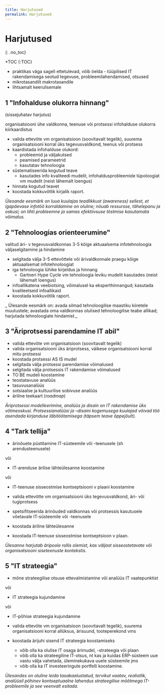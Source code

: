 ```yaml
---
title: Harjutused
permalink: Harjutused
---
```


# Harjutused
{: .no_toc}

*TOC
{:TOC}

- praktikas väga sageli ettetulevad, võib öelda - tüüpilised IT rakendamisega seotud tegevuse, probleemilahendamised, otsused
- mikrotasandilt makrotasandile
- lihtsamalt keerulisemale

## 1 "Infohalduse olukorra hinnang"

(sissejuhatav harjutus)

organisatsiooni ühe valdkonna, teenuse või protsessi infohalduse olukorra kiirkaardistus

- valida ettevõte vm organisatsioon (soovitavalt tegelik), suurema organisatsiooni korral üks tegevusvaldkond, teenus või protsess
- kaardistada infohalduse olukord:
  - probleemid ja väljakutsed
  - peamised parameetrid
  - kasutatav tehnoloogia
- süstematiseerida kogutud teave
  - kasutades info kvaliteedi mudelit, infohaldusprobleemide tüpoloogiat vm mudelit (neist lähemalt loengus)
- hinnata kogutud teavet
- koostada kokkuvõtlik kirjalik raport. 
 
_Ülesande eesmärk on luua kuulajas teadlikkust (awareness) sellest, et igapäevase infotöö korraldamine on oluline; nõuab ressursse, tähelepanu ja oskusi; on tihti probleemne ja samas efektiivsuse tõstmise kasutamata võimalus._

## 2 "Tehnoloogias orienteerumine"

valitud äri- v tegevusvaldkonnas 3-5 kõige aktuaalsema infotehnoloogia väljaselgitamine ja hindamine

- selgitada välja 3-5 ettevõttele või ärivaldkonnale praegu kõige aktuaalsemat infotehnoloogiat
- iga tehnoloogia lühike kirjeldus ja hinnang
  - Gartneri Hype Cycle vm tehnoloogia leviku mudelit kasutades (neist lähemalt loengus)
- infoallikatena veebiotsing, võimalusel ka eksperthinnangud; kasutada kvaliteetseid infoallikaid
- koostada kokkuvõtlik raport.

_ Ülesande eesmärk on: avada silmad tehnoloogilise maastiku kiiretele muutustele; avastada oma valdkonnas olulised tehnoloogilise teabe allikad; harjutada tehnoloogiate hindamist._

## 3 "Äriprotsessi parendamine IT abil"

- valida ettevõte vm organisatsioon (soovitavalt tegelik)
- valida organisatsiooni üks äriprotsess, väikese organisatsiooni korral mitu protsessi
- koostada protsessi AS IS mudel
- selgitada välja protsessi parendamise võimalused
- selgitada välja protsessis IT rakendamise võimalused
- TO BE mudeli koostamine
- teostatavuse analüüs
- tasuvusanalüüs
- sotsiaalse ja kultuurilise sobivuse analüüs
- äriline teekaart (​_roadmap_)

_Äriprotsessi modelleerimine, analüüs ja disain on IT rakendamise üks võtmeoskusi. Protsessianalüüsi ja –disaini kogemusega kuulajad võivad töö asendada kirjanduse läbitöötamisega (täpsem teave õppejõult)._

## 4 "Tark tellija"

- ärinõuete püstitamine IT-süsteemile või -teenusele (sh arendusteenusele)

või

- IT-arenduse ärilise lähteülesanne koostamine

või

- IT-teenuse sisseostmise kontseptsiooni v plaani koostamine

- valida ettevõtte vm organisatsiooni üks tegevusvaldkond, äri- või tugiprotsess
- spetsifitseerida ärinõuded valdkonnas või protsessis kasutusele võetavale IT-süsteemile või -teenusele
- koostada äriline lähteülesanne
- koostada IT-teenuse sisseostmise kontseptsioon v plaan.

_Ülesanne harjutab äripoole rollis olemist, kas väljast sisseostetavate või organisatsiooni siseteenuste kontekstis._

## 5 "IT strateegia"

- mõne strateegilise otsuse ettevalmistamine või analüüs IT vaatepunktist

või

- IT strateegia kujundamine

või

- IT-põhise strateegia kujundamine

- valida ettevõte vm organisatsioon (soovitavalt tegelik), suurema organisatsiooni korral allüksus, ärisuund, tooteperekond vms
- koostada ärijuhi sisend IT strateegia koostamiseks
  - võib olla ka olulise IT osaga ärimudel, -strateegia või plaan
  - võib olla ka strateegiline IT-otsus, nt kas ja kuidas ERP-süsteem uue vastu välja vahetada, üleminekukava uuele süsteemile jms
  - võib olla ka IT investeeringute portfelli koostamine.

_Ülesandes on oluline leida tasakaalustatud, tervikut vaatav, realistlik, analüüsil põhinev kontseptuaalne lahendus strateegilise mõõtmega IT-probleemile ja see veenvalt esitada._